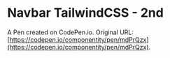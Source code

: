 # Navbar TailwindCSS - 2nd

A Pen created on CodePen.io. Original URL: [https://codepen.io/componentity/pen/mdPrQzx](https://codepen.io/componentity/pen/mdPrQzx).


